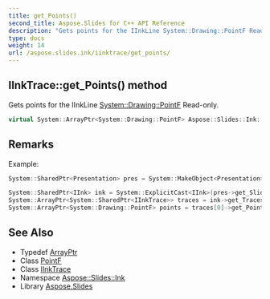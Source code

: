 ```yaml
---
title: get_Points()
second_title: Aspose.Slides for C++ API Reference
description: "Gets points for the IInkLine System::Drawing::PointF Read-only."
type: docs
weight: 14
url: /aspose.slides.ink/iinktrace/get_points/
---
```

## IInkTrace::get_Points() method


Gets points for the IInkLine [System::Drawing::PointF](../../../system.drawing/pointf/) Read-only.

```cpp
virtual System::ArrayPtr<System::Drawing::PointF> Aspose::Slides::Ink::IInkTrace::get_Points()=0
```

## Remarks


Example: 
```cpp
System::SharedPtr<Presentation> pres = System::MakeObject<Presentation>(u"pres.pptx");

System::SharedPtr<IInk> ink = System::ExplicitCast<IInk>(pres->get_Slide(0)->get_Shape(0));
System::ArrayPtr<System::SharedPtr<IInkTrace>> traces = ink->get_Traces();
System::ArrayPtr<System::Drawing::PointF> points = traces[0]->get_Points();
```

## See Also

* Typedef [ArrayPtr](../../../system/arrayptr/)
* Class [PointF](../../../system.drawing/pointf/)
* Class [IInkTrace](../)
* Namespace [Aspose::Slides::Ink](../../)
* Library [Aspose.Slides](../../../)